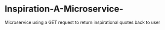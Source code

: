 # Inspiration-A-Microservice-
Microservice using a GET request to return inspirational quotes back to user
